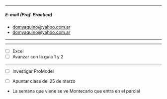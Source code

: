 

---

##### E-mail (Prof. Practica)
- domyaquino@yahoo.com.ar
- domyaquino@yahoo.com.ar
---
--- 

- [ ] Excel
- [ ] Avanzar con la guia 1 y 2

---

- [ ] Investigar ProModel
- [ ] Apuntar clase del 25 de marzo


- La semana que viene se ve Montecarlo que entra en el parcial
